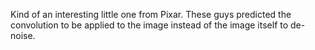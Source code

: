 Kind of an interesting little one from Pixar. These guys predicted the convolution to be applied to the image instead of the image itself to de-noise.
